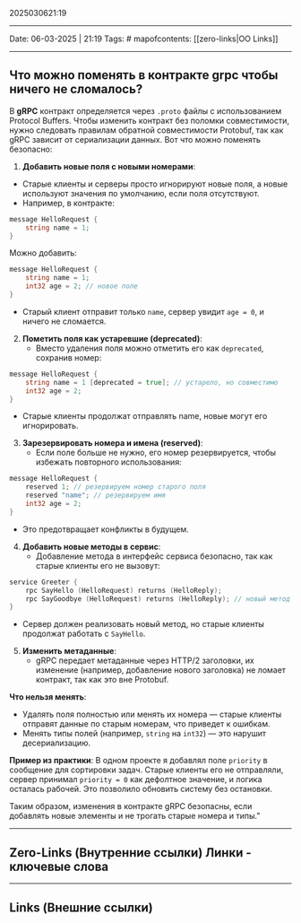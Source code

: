 2025030621:19
___
Date: 06-03-2025 | 21:19
Tags: #
mapofcontents: [[zero-links|OO Links]]
___
## Что можно поменять в контракте grpc чтобы ничего не сломалось?

В **gRPC** контракт определяется через `.proto` файлы с использованием Protocol Buffers. Чтобы изменить контракт без поломки совместимости, нужно следовать правилам обратной совместимости Protobuf, так как gRPC зависит от сериализации данных. Вот что можно поменять безопасно:

1. **Добавить новые поля с новыми номерами**:

- Старые клиенты и серверы просто игнорируют новые поля, а новые используют значения по умолчанию, если поля отсутствуют.
- Например, в контракте:
```go
message HelloRequest {
    string name = 1;
}
```

Можно добавить:
```go
message HelloRequest {
    string name = 1;
    int32 age = 2; // новое поле
}
```

- Старый клиент отправит только `name`, сервер увидит `age = 0`, и ничего не сломается.

2. **Пометить поля как устаревшие (deprecated)**:
    - Вместо удаления поля можно отметить его как `deprecated`, сохранив номер:
```go
message HelloRequest {
    string name = 1 [deprecated = true]; // устарело, но совместимо
    int32 age = 2;
}
```

-  Старые клиенты продолжат отправлять name, новые могут его игнорировать.

3. **Зарезервировать номера и имена (reserved)**:
    - Если поле больше не нужно, его номер резервируется, чтобы избежать повторного использования:
```go
message HelloRequest {
    reserved 1; // резервируем номер старого поля
    reserved "name"; // резервируем имя
    int32 age = 2;
}
```

- Это предотвращает конфликты в будущем.

4. **Добавить новые методы в сервис**:
	- Добавление метода в интерфейс сервиса безопасно, так как старые клиенты его не вызовут:
```go
service Greeter {
    rpc SayHello (HelloRequest) returns (HelloReply);
    rpc SayGoodbye (HelloRequest) returns (HelloReply); // новый метод
}
```

- Сервер должен реализовать новый метод, но старые клиенты продолжат работать с `SayHello`.

5. **Изменить метаданные**:
    - gRPC передает метаданные через HTTP/2 заголовки, их изменение (например, добавление нового заголовка) не ломает контракт, так как это вне Protobuf.

**Что нельзя менять**:

- Удалять поля полностью или менять их номера — старые клиенты отправят данные по старым номерам, что приведет к ошибкам.
- Менять типы полей (например, `string` на `int32`) — это нарушит десериализацию.

**Пример из практики**: В одном проекте я добавлял поле `priority` в сообщение для сортировки задач. Старые клиенты его не отправляли, сервер принимал `priority = 0` как дефолтное значение, и логика осталась рабочей. Это позволило обновить систему без остановки.

Таким образом, изменения в контракте gRPC безопасны, если добавлять новые элементы и не трогать старые номера и типы."


-----
**Zero-Links**  (Внутренние ссылки) Линки - ключевые слова
-

------
**Links** (Внешние ссылки)
-

